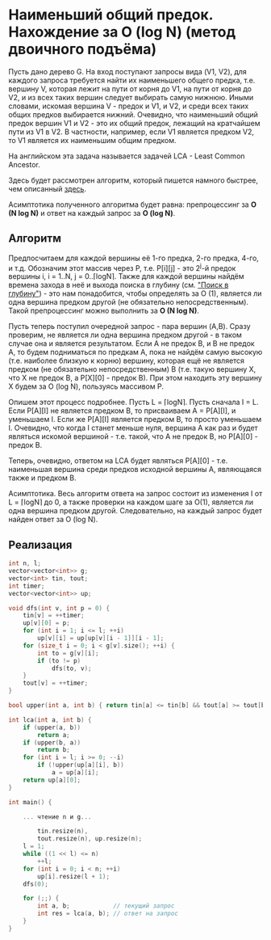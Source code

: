 # Наименьший общий предок. Нахождение за O (log N) (метод двоичного подъёма)

Пусть дано дерево G. На вход поступают запросы вида (V1, V2), для каждого запроса требуется найти их наименьшего общего предка, т.е. вершину V, которая лежит на пути от корня до V1, на пути от корня до V2, и из всех таких вершин следует выбирать самую нижнюю. Иными словами, искомая вершина V - предок и V1, и V2, и среди всех таких общих предков выбирается нижний. Очевидно, что наименьший общий предок вершин V1 и V2 - это их общий предок, лежащий на кратчайшем пути из V1 в V2. В частности, например, если V1 является предком V2, то V1 является их наименьшим общим предком.

На английском эта задача называется задачей LCA - Least Common Ancestor.

Здесь будет рассмотрен алгоритм, который пишется намного быстрее, чем описанный [здесь](lca).

Асимптотика полученного алгоритма будет равна: препроцессинг за **O (N log N)** и ответ на каждый запрос за **O (log N)**.

## Алгоритм

Предпосчитаем для каждой вершины её 1-го предка, 2-го предка, 4-го, и т.д. Обозначим этот массив через P, т.е. P[i][j] - это 2<sup>j</sup>-й предок вершины i, i = 1..N, j = 0..&lceil;logN&rceil;. Также для каждой вершины найдём времена захода в неё и выхода поиска в глубину (см. ["Поиск в глубину"](dfs)) - это нам понадобится, чтобы определять за O (1), является ли одна вершина предком другой (не обязательно непосредственным). Такой препроцессинг можно выполнить за **O (N log N)**.

Пусть теперь поступил очередной запрос - пара вершин (A,B). Сразу проверим, не является ли одна вершина предком другой - в таком случае она и является результатом. Если A не предок B, и B не предок A, то будем подниматься по предкам A, пока не найдём самую высокую (т.е. наиболее близкую к корню) вершину, которая ещё не является предком (не обязательно непосредственным) B (т.е. такую вершину X, что X не предок B, а P[X][0] - предок B). При этом находить эту вершину X будем за O (log N), пользуясь массивом P.

Опишем этот процесс подробнее. Пусть L = &lceil;logN&rceil;. Пусть сначала I = L. Если P[A][I] не является предком B, то присваиваем A = P[A][I], и уменьшаем I. Если же P[A][I] является предком B, то просто уменьшаем I. Очевидно, что когда I станет меньше нуля, вершина A как раз и будет являться искомой вершиной - т.е. такой, что A не предок B, но P[A][0] - предок B.

Теперь, очевидно, ответом на LCA будет являться P[A][0] - т.е. наименьшая вершина среди предков исходной вершины A, являющаяся также и предком B.

Асимптотика. Весь алгоритм ответа на запрос состоит из изменения I от L = &lceil;logN&rceil; до 0, а также проверки на каждом шаге за O(1), является ли одна вершина предком другой. Следовательно, на каждый запрос будет найден ответ за O (log N).

## Реализация

<!--- TODO: specify code snippet id -->
``` cpp
int n, l;
vector<vector<int>> g;
vector<int> tin, tout;
int timer;
vector<vector<int>> up;

void dfs(int v, int p = 0) {
    tin[v] = ++timer;
    up[v][0] = p;
    for (int i = 1; i <= l; ++i)
        up[v][i] = up[up[v][i - 1]][i - 1];
    for (size_t i = 0; i < g[v].size(); ++i) {
        int to = g[v][i];
        if (to != p)
            dfs(to, v);
    }
    tout[v] = ++timer;
}

bool upper(int a, int b) { return tin[a] <= tin[b] && tout[a] >= tout[b]; }

int lca(int a, int b) {
    if (upper(a, b))
        return a;
    if (upper(b, a))
        return b;
    for (int i = l; i >= 0; --i)
        if (!upper(up[a][i], b))
            a = up[a][i];
    return up[a][0];
}

int main() {

    ... чтение n и g...

        tin.resize(n),
        tout.resize(n), up.resize(n);
    l = 1;
    while ((1 << l) <= n)
        ++l;
    for (int i = 0; i < n; ++i)
        up[i].resize(l + 1);
    dfs(0);

    for (;;) {
        int a, b;            // текущий запрос
        int res = lca(a, b); // ответ на запрос
    }
}
```
